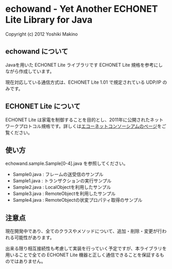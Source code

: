echowand - Yet Another ECHONET Lite Library for Java
============================

Copyright (c) 2012 Yoshiki Makino

echowand について
---------------
Javaを用いた ECHONET Lite ライブラリです ECHONET Lite 規格を参考にしながら作成しています。

現在対応している通信方式は、ECHONET Lite 1.01 で規定されている UDP/IP のみです。

ECHONET Lite について
-------------------
ECHONET Lite は家電を制御することを目的とし、2011年に公開されたネットワークプロトコル規格です。詳しくは[エコーネットコンソーシアムのページ](http://www.echonet.gr.jp)をご覧ください。

使い方
-----
echowand.sample.Sample[0-4].java を参照してください。

* Sample0.java : フレームの送受信のサンプル
* Sample1.java : トランザクションの実行サンプル
* Sample2.java : LocalObjectを利用したサンプル
* Sample3.java : RemoteObjectを利用したサンプル
* Sample4.java : RemoteObjectの状変プロパティ取得のサンプル

注意点
-----
現在開発中であり、全てのクラスやメソッドについて、追加・削除・変更が行われる可能性があります。

出来る限り相互接続性も考慮して実装を行っていく予定ですが、本ライブラリを用いることで全ての ECHONET Lite 機器と正しく通信できることを保証するものではありません。
